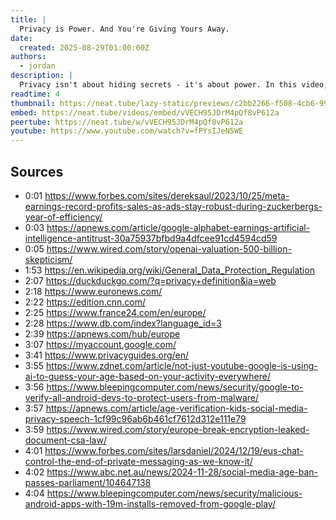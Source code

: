 ```yaml
---
title: |
  Privacy is Power. And You're Giving Yours Away.
date:
  created: 2025-08-29T01:00:00Z
authors:
  - jordan
description: |
  Privacy isn't about hiding secrets - it's about power. In this video, we explain why thinking you "have nothing to hide" is a dangerous misconception, especially in our ever-connected digital age. Taking back your privacy is easier than you might think!
readtime: 4
thumbnail: https://neat.tube/lazy-static/previews/c2bb2266-f508-4cb6-993c-c458585cb230.jpg
embed: https://neat.tube/videos/embed/vVECH95JDrM4pQf8vP612a
peertube: https://neat.tube/w/vVECH95JDrM4pQf8vP612a
youtube: https://www.youtube.com/watch?v=fPYsIJeN5WE
---
```


## Sources

- 0:01 <https://www.forbes.com/sites/dereksaul/2023/10/25/meta-earnings-record-profits-sales-as-ads-stay-robust-during-zuckerbergs-year-of-efficiency/>
- 0:03 <https://apnews.com/article/google-alphabet-earnings-artificial-intelligence-antitrust-30a75937bfbd9a4dfcee91cd4594cd59>
- 0:05 <https://www.wired.com/story/openai-valuation-500-billion-skepticism/>
- 1:53 <https://en.wikipedia.org/wiki/General_Data_Protection_Regulation>
- 2:07 <https://duckduckgo.com/?q=privacy+definition&ia=web>
- 2:18 <https://www.euronews.com/>
- 2:22 <https://edition.cnn.com/>
- 2:25 <https://www.france24.com/en/europe/>
- 2:28 <https://www.db.com/index?language_id=3>
- 2:39 <https://apnews.com/hub/europe>
- 3:07 <https://myaccount.google.com/>
- 3:41 <https://www.privacyguides.org/en/>
- 3:55 <https://www.zdnet.com/article/not-just-youtube-google-is-using-ai-to-guess-your-age-based-on-your-activity-everywhere/>
- 3:56 <https://www.bleepingcomputer.com/news/security/google-to-verify-all-android-devs-to-protect-users-from-malware/>
- 3:57 <https://apnews.com/article/age-verification-kids-social-media-privacy-speech-1cf99c96ab6b461cf7612d312e111e79>
- 3:59 <https://www.wired.com/story/europe-break-encryption-leaked-document-csa-law/>
- 4:01 <https://www.forbes.com/sites/larsdaniel/2024/12/19/eus-chat-control-the-end-of-private-messaging-as-we-know-it/>
- 4:02 <https://www.abc.net.au/news/2024-11-28/social-media-age-ban-passes-parliament/104647138>
- 4:04 <https://www.bleepingcomputer.com/news/security/malicious-android-apps-with-19m-installs-removed-from-google-play/>
